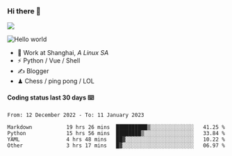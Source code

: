 ### Hi there 👋
![](https://komarev.com/ghpvc/?username=Xuhandsome)


<img src="https://github-readme-stats.vercel.app/api?username=XuHandsome&show_icons=true&theme=merko" alt="Hello world">

<br/>

- 🍻  Work at Shanghai, _A Linux SA_
- ⚡  Python / Vue / Shell
- ✍️  Blogger
- ♟  Chess / ping pong / LOL

#### Coding status last 30 days ⌨️

<!--START_SECTION:waka-->

```text
From: 12 December 2022 - To: 11 January 2023

Markdown           19 hrs 26 mins  ██████████▒░░░░░░░░░░░░░░   41.25 %
Python             15 hrs 56 mins  ████████▒░░░░░░░░░░░░░░░░   33.84 %
YAML               4 hrs 48 mins   ██▓░░░░░░░░░░░░░░░░░░░░░░   10.22 %
Other              3 hrs 17 mins   █▓░░░░░░░░░░░░░░░░░░░░░░░   06.97 %
```

<!--END_SECTION:waka-->
